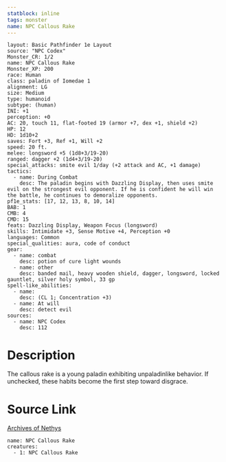 ```yaml
---
statblock: inline
tags: monster
name: NPC Callous Rake
---
```

```statblock
layout: Basic Pathfinder 1e Layout
source: "NPC Codex"
Monster_CR: 1/2
name: NPC Callous Rake
Monster_XP: 200
race: Human
class: paladin of Iomedae 1
alignment: LG
size: Medium
type: humanoid
subtype: (human)
INI: +1
perception: +0
AC: 20, touch 11, flat-footed 19 (armor +7, dex +1, shield +2)
HP: 12
HD: 1d10+2
saves: Fort +3, Ref +1, Will +2
speed: 20 ft.
melee: longsword +5 (1d8+3/19-20)
ranged: dagger +2 (1d4+3/19-20)
special_attacks: smite evil 1/day (+2 attack and AC, +1 damage)
tactics:
  - name: During Combat
    desc: The paladin begins with Dazzling Display, then uses smite evil on the strongest evil opponent. If he is confident he will win the battle, he continues to demoralize opponents.
pf1e_stats: [17, 12, 13, 8, 10, 14]
BAB: 1
CMB: 4
CMD: 15
feats: Dazzling Display, Weapon Focus (longsword)
skills: Intimidate +3, Sense Motive +4, Perception +0
languages: Common
special_qualities: aura, code of conduct
gear:
  - name: combat
    desc: potion of cure light wounds
  - name: other
    desc: banded mail, heavy wooden shield, dagger, longsword, locked gauntlet, silver holy symbol, 33 gp
spell-like_abilities:
  - name:
    desc: (CL 1; Concentration +3)
  - name: At will
    desc: detect evil
sources:
  - name: NPC Codex
    desc: 112
```
# Description
The callous rake is a young paladin exhibiting unpaladinlike behavior. If unchecked, these habits become the first step toward disgrace.
# Source Link
[Archives of Nethys](https://aonprd.com/NPCDisplay.aspx?ItemName=Callous%20Rake)
```encounter-table
name: NPC Callous Rake
creatures:
  - 1: NPC Callous Rake
```
